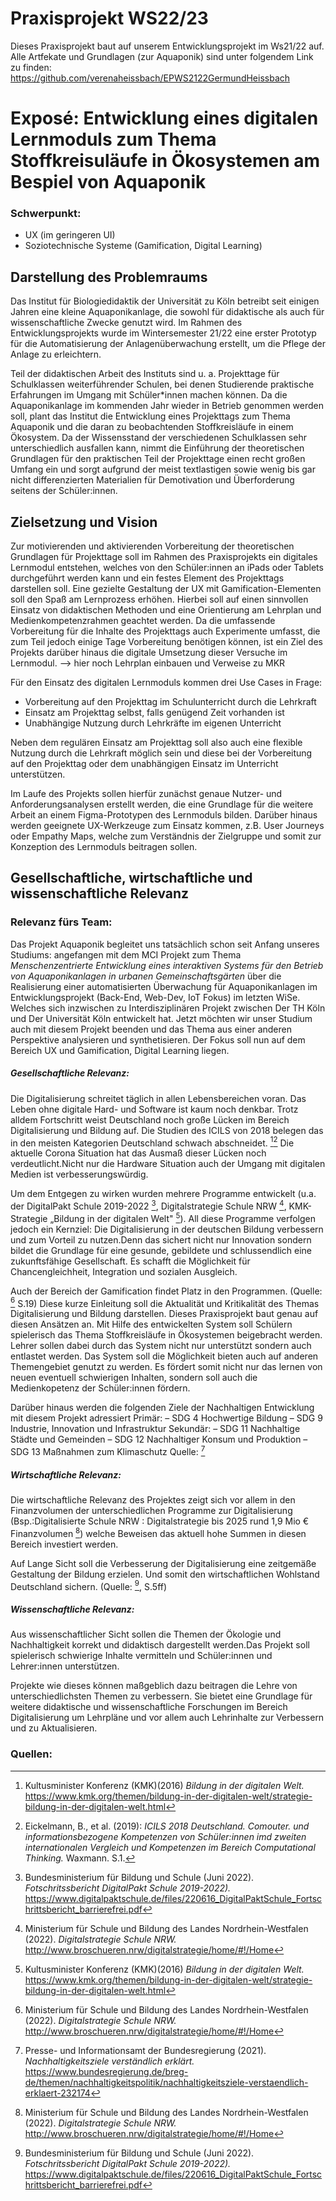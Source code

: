 # Praxisprojekt WS22/23
Dieses Praxisprojekt baut auf unserem Entwicklungsprojekt im Ws21/22 auf. Alle Artfekate und Grundlagen (zur Aquaponik) sind unter folgendem Link zu finden: https://github.com/verenaheissbach/EPWS2122GermundHeissbach

# Exposé: Entwicklung eines digitalen Lernmoduls zum Thema Stoffkreisuläufe in Ökosystemen am Bespiel von Aquaponik

### Schwerpunkt: 
- UX (im geringeren UI)
- Soziotechnische Systeme (Gamification, Digital Learning)

## Darstellung des Problemraums
Das Institut für Biologiedidaktik der Universität zu Köln betreibt seit einigen Jahren eine kleine Aquaponikanlage, die sowohl für didaktische als auch für wissenschaftliche Zwecke genutzt wird. Im Rahmen des Entwicklungsprojekts wurde im Wintersemester 21/22 eine erster Prototyp für die Automatisierung der Anlagenüberwachung erstellt, um die Pflege der Anlage zu erleichtern.

Teil der didaktischen Arbeit des Instituts sind u. a. Projekttage für Schulklassen weiterführender Schulen, bei denen Studierende praktische Erfahrungen im Umgang mit Schüler*innen machen können. Da die Aquaponikanlage im kommenden Jahr wieder in Betrieb genommen werden soll, plant das Institut die Entwicklung eines Projekttags zum Thema Aquaponik und die daran zu beobachtenden Stoffkreisläufe in einem Ökosystem. Da der Wissensstand der verschiedenen Schulklassen sehr unterschiedlich ausfallen kann, nimmt die Einführung der theoretischen Grundlagen für den praktischen Teil der Projekttage einen recht großen Umfang ein und sorgt aufgrund der meist textlastigen sowie wenig bis gar nicht differenzierten Materialien für Demotivation und Überforderung seitens der Schüler:innen. 


## Zielsetzung und Vision
Zur motivierenden und aktivierenden Vorbereitung der theoretischen Grundlagen für Projekttage soll im Rahmen des Praxisprojekts ein digitales Lernmodul entstehen, welches von den Schüler:innen an iPads oder Tablets durchgeführt werden kann und ein festes Element des Projekttags darstellen soll. Eine gezielte Gestaltung der UX mit Gamification-Elementen soll den Spaß am Lernprozess erhöhen. Hierbei soll auf einen sinnvollen Einsatz von didaktischen Methoden und eine Orientierung am Lehrplan und Medienkompetenzrahmen geachtet werden. Da die umfassende Vorbereitung für die Inhalte des Projekttags auch Experimente umfasst, die zum Teil jedoch einige Tage Vorbereitung benötigen können, ist ein Ziel des Projekts darüber hinaus die digitale Umsetzung dieser Versuche im Lernmodul. —> hier noch Lehrplan einbauen und Verweise zu MKR

Für den Einsatz des digitalen Lernmoduls kommen drei Use Cases in Frage:
- Vorbereitung auf den Projekttag im Schulunterricht durch die Lehrkraft
- Einsatz am Projekttag selbst, falls genügend Zeit vorhanden ist
- Unabhängige Nutzung durch Lehrkräfte im eigenen Unterricht

Neben dem regulären Einsatz am Projekttag soll also auch eine flexible Nutzung durch die Lehrkraft möglich sein und diese bei der Vorbereitung auf den Projekttag oder dem unabhängigen Einsatz im Unterricht unterstützen.

Im Laufe des Projekts sollen hierfür zunächst genaue Nutzer- und Anforderungsanalysen erstellt werden, die eine Grundlage für die weitere Arbeit an einem Figma-Prototypen des Lernmoduls bilden. Darüber hinaus werden geeignete UX-Werkzeuge zum Einsatz kommen, z.B. User Journeys oder Empathy Maps, welche zum Verständnis der Zielgruppe und somit zur Konzeption des Lernmoduls beitragen sollen.



## Gesellschaftliche, wirtschaftliche und wissenschaftliche Relevanz
### Relevanz fürs Team:
Das Projekt Aquaponik begleitet uns tatsächlich schon seit Anfang unseres Studiums: angefangen mit dem MCI Projekt zum Thema *Menschenzentrierte Entwicklung eines interaktiven Systems für den Betrieb von Aquaponikanlagen in urbanen Gemeinschaftsgärten* über die Realisierung einer automatisierten Überwachung für Aquaponikanlagen im Entwicklungsprojekt (Back-End, Web-Dev, IoT Fokus) im letzten WiSe. Welches sich inzwischen zu Interdisziplinären Projekt zwischen Der TH Köln und Der Universität Köln entwickelt hat. Jetzt möchten wir unser Studium auch mit diesem Projekt beenden und das Thema aus einer anderen Perspektive analysieren und synthetisieren. Der Fokus soll nun auf dem Bereich UX und Gamification, Digital Learning liegen.

##### Gesellschaftliche Relevanz: 
Die Digitalisierung schreitet täglich in allen Lebensbereichen voran. Das Leben ohne digitale Hard- und Software ist kaum noch denkbar. 
Trotz alldem Fortschritt weist Deutschland noch große Lücken im Bereich Digitalisierung und Bildung auf. Die Studien des ICILS von 2018 belegen das in den meisten Kategorien Deutschland schwach abschneidet. [^4][^5] 
Die aktuelle Corona Situation hat das Ausmaß dieser Lücken noch verdeutlicht.Nicht nur die Hardware Situation auch der Umgang mit digitalen Medien ist verbesserungswürdig.

Um dem Entgegen zu wirken wurden mehrere Programme entwickelt (u.a. der DigitalPakt Schule 2019-2022  [^2], Digitalstrategie Schule NRW  [^3], KMK-Strategie „Bildung in der digitalen Welt" [^4]). All diese Programme verfolgen jedoch ein Kernziel: Die Digitalisierung in der deutschen Bildung verbessern und zum Vorteil zu nutzen.Denn das sichert nicht nur Innovation sondern bildet die Grundlage für eine gesunde, gebildete und schlussendlich eine zukunftsfähige Gesellschaft. Es schafft die Möglichkeit für Chancengleichheit, Integration und sozialen Ausgleich.


Auch der Bereich der Gamification findet Platz in den Programmen. (Quelle: [^3] S.19)
Diese kurze Einleitung soll die Aktualität und Kritikalität des Themas Digitalisierung und Bildung darstellen.
Dieses Praxisprojekt baut genau auf diesen Ansätzen an. Mit Hilfe des entwickelten System soll Schülern spielerisch das Thema Stoffkreisläufe in Ökosystemen beigebracht werden. Lehrer sollen dabei durch das System nicht nur unterstützt sondern auch entlastet werden. Das System soll die Möglichkeit bieten auch auf anderen Themengebiet genutzt zu werden. Es fördert somit nicht nur das lernen von neuen eventuell schwierigen Inhalten, sondern soll auch die Medienkopetenz der Schüler:innen fördern. 

Darüber hinaus werden die folgenden Ziele der Nachhaltigen Entwicklung mit diesem Projekt adressiert
Primär:
–	SDG 4 Hochwertige Bildung
–	SDG 9 Industrie, Innovation und Infrastruktur
Sekundär:
–	SDG 11 Nachhaltige Städte und Gemeinden
–	SDG 12 Nachhaltiger Konsum und Produktion
–	SDG 13 Maßnahmen zum Klimaschutz
Quelle: [^1]

##### Wirtschaftliche Relevanz:
Die wirtschaftliche Relevanz des Projektes zeigt sich vor allem in den Finanzvolumen der unterschiedlichen Programme zur Digitalisierung (Bsp.:Digitalisierte Schule NRW : Digitalstrategie bis 2025 rund 1,9 Mio € Finanzvolumen [^3]) welche Beweisen das aktuell hohe Summen in diesen Bereich investiert werden.

Auf Lange Sicht soll die Verbesserung der Digitalisierung eine zeitgemäße Gestaltung der Bildung erzielen. Und somit den wirtschaftlichen Wohlstand Deutschland sichern. (Quelle: [^2], S.5ff)

##### Wissenschaftliche Relevanz:
Aus wissenschaftlicher Sicht sollen die Themen der Ökologie und Nachhaltigkeit korrekt und didaktisch dargestellt werden.Das Projekt soll spielerisch schwierige Inhalte vermitteln und Schüler:innen und Lehrer:innen unterstützen.

Projekte wie dieses können maßgeblich dazu beitragen die Lehre von unterschiedlichsten Themen zu verbessern. Sie bietet eine Grundlage für weitere didaktische und wissenschaftliche Forschungen im Bereich Digitalisierung um Lehrpläne und vor allem auch Lehrinhalte zur Verbessern und zu Aktualisieren. 

### Quellen:
[^1]:  Presse- und Informationsamt der Bundesregierung (2021). *Nachhaltigkeitsziele verständlich erklärt.* https://www.bundesregierung.de/breg-de/themen/nachhaltigkeitspolitik/nachhaltigkeitsziele-verstaendlich-erklaert-232174
[^2]:   Bundesministerium für Bildung und Schule (Juni 2022). *Fotschritssbericht  DigitalPakt Schule 2019-2022).* https://www.digitalpaktschule.de/files/220616_DigitalPaktSchule_Fortschrittsbericht_barrierefrei.pdf
[^3]: Ministerium für Schule und Bildung des Landes Nordrhein-Westfalen (2022). *Digitalstrategie Schule NRW.* http://www.broschueren.nrw/digitalstrategie/home/#!/Home
[^4]: Kultusminister Konferenz (KMK)(2016) *Bildung in der digitalen Welt.* https://www.kmk.org/themen/bildung-in-der-digitalen-welt/strategie-bildung-in-der-digitalen-welt.html
[^5]: Eickelmann, B., et al. (2019): *ICILS 2018 Deutschland. Comouter. und informationsbezogene Kompetenzen von Schüler:innen imd zweiten internationalen Vergleich und Kompetenzen im Bereich Computational Thinking.* Waxmann. S.1.
